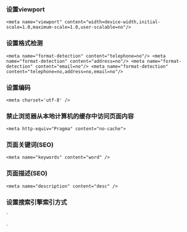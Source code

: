### 设置viewport
`<meta name="viewport" content="width=device-width,initial-scale=1.0,maximum-scale=1.0,user-scalable=no"/>`

### 设置格式检测
`<meta name="format-detection" content="telephone=no"/>
<meta name="format-detection" content="address=no"/>
<meta name="format-detection" content="email=no"/>
<meta name="format-detection" content="telephone=no,address=no,email=no"/>`

### 设置编码
`<meta charset='utf-8' />`

### 禁止浏览器从本地计算机的缓存中访问页面内容
`<meta http-equiv="Pragma" content="no-cache">`

### 页面关键词(SEO)
`<meta name="keywords" content="word" />`

### 页面描述(SEO)
`<meta name="description" content="desc" />`

### 设置搜索引擎索引方式
`<meta name="robots" content="index,follow" />
<!--
    all：文件将被检索，且页面上的链接可以被查询；
    none：文件将不被检索，且页面上的链接不可以被查询；
    index：文件将被检索；
    follow：页面上的链接可以被查询；
    noindex：文件将不被检索；
    nofollow：页面上的链接不可以被查询。
 -->`
